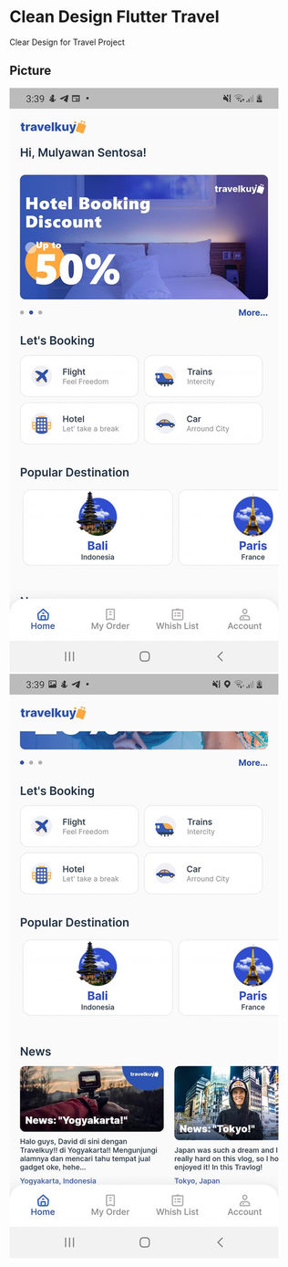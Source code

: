 # Clean Design Flutter Travel

Clear Design for Travel Project

## Picture

<img src="https://raw.githubusercontent.com/flutter-id/lancong/master/assets/images/one.jpg" />

<img src="https://raw.githubusercontent.com/flutter-id/lancong/master/assets/images/two.jpg">

